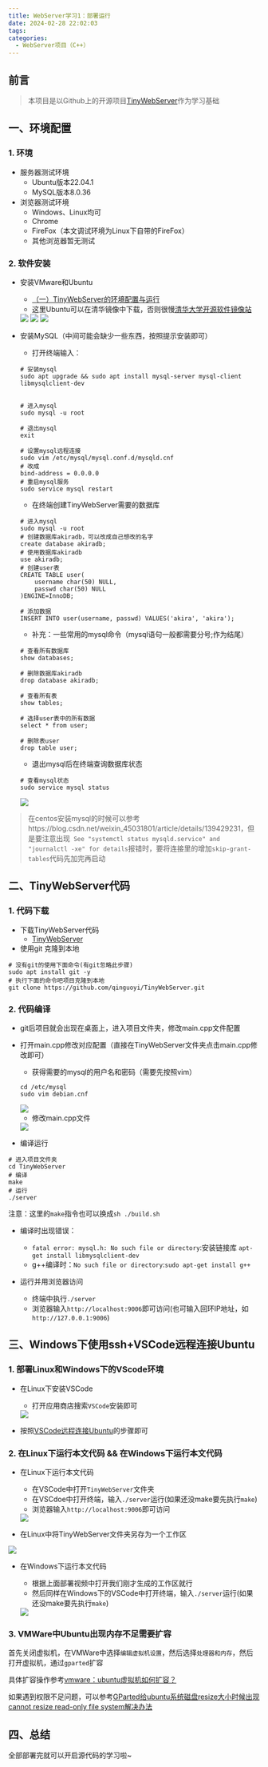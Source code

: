 ```yaml
---
title: WebServer学习1：部署运行
date: 2024-02-28 22:02:03
tags:
categories:
  - WebServer项目（C++）
---
```


## 前言

> 本项目是以Github上的开源项目[TinyWebServer](https://github.com/qinguoyi/TinyWebServer)作为学习基础

## 一、环境配置
### 1. 环境
- 服务器测试环境
    - Ubuntu版本22.04.1
    - MySQL版本8.0.36
- 浏览器测试环境
    - Windows、Linux均可
    - Chrome
    - FireFox（本文调试环境为Linux下自带的FireFox）
    - 其他浏览器暂无测试

### 2. 软件安装

- 安装VMware和Ubuntu
    - [（一）TinyWebServer的环境配置与运行](https://blog.csdn.net/weixin_46653651/article/details/133420059)
    - 这里Ubuntu可以在清华镜像中下载，否则很慢[清华大学开源软件镜像站](https://mirrors.tuna.tsinghua.edu.cn/)
    
    <img src="config_qinghua1.png">

    <img src="config_qinghua2.png">

    <img src="config_qinghua3.png">

- 安装MySQL（中间可能会缺少一些东西，按照提示安装即可）
    - 打开终端输入：
    
    ```shell    
    # 安装mysql
    sudo apt upgrade && sudo apt install mysql-server mysql-client libmysqlclient-dev


    # 进入mysql
    sudo mysql -u root
    
    # 退出mysql
    exit
    
    # 设置mysql远程连接
    sudo vim /etc/mysql/mysql.conf.d/mysqld.cnf
    # 改成
    bind-address = 0.0.0.0
    # 重启mysql服务
    sudo service mysql restart
    ```

    - 在终端创建TinyWebServer需要的数据库
    ```shell
    # 进入mysql
    sudo mysql -u root
    # 创建数据库akiradb，可以改成自己想改的名字
    create database akiradb;
    # 使用数据库akiradb
    use akiradb;
    # 创建user表
    CREATE TABLE user(
        username char(50) NULL,
        passwd char(50) NULL
    )ENGINE=InnoDB;
    
    # 添加数据
    INSERT INTO user(username, passwd) VALUES('akira', 'akira');
    ```
    - 补充：一些常用的mysql命令（mysql语句一般都需要分号;作为结尾）
    ```shell
    # 查看所有数据库
    show databases;

    # 删除数据库akiradb
    drop database akiradb;

    # 查看所有表
    show tables;

    # 选择user表中的所有数据
    select * from user;

    # 删除表user
    drop table user;
    ```

    - 退出mysql后在终端查询数据库状态
    ```shell
    # 查看mysql状态
    sudo service mysql status
    ```
    <img src="mysql_status.png">

> 在centos安装mysql的时候可以参考https://blog.csdn.net/weixin_45031801/article/details/139429231，但是要注意出现` See "systemctl status mysqld.service" and "journalctl -xe" for details`报错时，要将连接里的增加`skip-grant-tables`代码先加完再启动

## 二、TinyWebServer代码
### 1. 代码下载
- 下载TinyWebServer代码
    - [TinyWebServer](https://github.com/qinguoyi/TinyWebServer)
- 使用git 克隆到本地
```shell
# 没有git的使用下面命令(有git忽略此步骤)
sudo apt install git -y
# 执行下面的命令吧项目克隆到本地
git clone https://github.com/qinguoyi/TinyWebServer.git
```

### 2. 代码编译

- git后项目就会出现在桌面上，进入项目文件夹，修改main.cpp文件配置

- 打开main.cpp修改对应配置（直接在TinyWebServer文件夹点击main.cpp修改即可）
    
    - 获得需要的mysql的用户名和密码（需要先按照vim）
    ```shell
    cd /etc/mysql
	sudo vim debian.cnf
    ```

    <img src="mysql_user.png">

    - 修改main.cpp文件
    
    <img src="main_cpp.png">

- 编译运行
```shell
# 进入项目文件夹
cd TinyWebServer
# 编译
make
# 运行
./server
```
注意：这里的`make`指令也可以换成`sh ./build.sh`

- 编译时出现错误：
    - `fatal error: mysql.h: No such file or directory`:安装链接库 `apt-get install libmysqlclient-dev`
    - g++编译时：`No such file or directory`:`sudo apt-get install g++`

- 运行并用浏览器访问
    - 终端中执行`./server`
    - 浏览器输入`http://localhost:9006`即可访问(也可输入回环IP地址，如`http://127.0.0.1:9006`)

## 三、Windows下使用ssh+VSCode远程连接Ubuntu

### 1. 部署Linux和Windows下的VScode环境

- 在Linux下安装VSCode
    - 打开应用商店搜索`VSCode`安装即可

    <img src="vscode_linux.png">

- 按照[VSCode远程连接Ubuntu](https://www.bilibili.com/video/BV1MN411T71b/?spm_id_from=333.999.0.0)的步骤即可

### 2. 在Linux下运行本文代码 && 在Windows下运行本文代码

- 在Linux下运行本文代码
    - 在VSCode中打开`TinyWebServer`文件夹
    - 在VSCdoe中打开终端，输入`./server`运行(如果还没make要先执行`make`)
    - 浏览器输入`http://localhost:9006`即可访问

    <img src="vscode_linux_run.png">

- 在Linux中将TinyWebServer文件夹另存为一个工作区

<img src="vscode_linux_save.png">

- 在Windows下运行本文代码
    - 根据上面部署视频中打开我们刚才生成的工作区就行
    - 然后同样在Windows下的VSCode中打开终端，输入`./server`运行(如果还没make要先执行`make`)

    <img src="vscode_windows_run.png">

### 3. VMWare中Ubuntu出现内存不足需要扩容

首先关闭虚拟机，在VMWare中选择`编辑虚拟机设置`，然后选择`处理器和内存`，然后打开虚拟机，通过`gparted`扩容

具体扩容操作参考[vmware：ubuntu虚拟机如何扩容？](https://blog.csdn.net/qq_34160841/article/details/113058756)

如果遇到权限不足问题，可以参考[GParted给ubuntu系统磁盘resize大小时候出现cannot resize read-only file system解决办法](https://blog.csdn.net/ningmengzhihe/article/details/127295333)

## 四、总结

全部部署完就可以开启源代码的学习啦~
